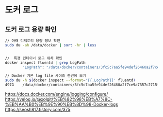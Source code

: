 # 도커 로그

## 도커 로그 용량 확인

```sh
// 아래 디렉토리 용량 정보 확인
sudo du -ah /data/docker | sort -hr | less


//  특정 컨테이너 로그 위치 확인
docker inspect fluentd | grep LogPath
        "LogPath": "/data/docker/containers/3fc5c7aa5fe94def26460a2f7ce9a7357c2715faadefba28b185ce3264a9e66c/3fc5c7aa5fe94def26460a2f7ce9a7357c2715faadefba28b185ce3264a9e66c-json.log",

// Docker 기본 log file 사이즈 한번에 보기
sudo du -h $(docker inspect --format='{{.LogPath}}' fluentd)
497G	/data/docker/containers/3fc5c7aa5fe94def26460a2f7ce9a7357c2715faadefba28b185ce3264a9e66c/3fc5c7aa5fe94def26460a2f7ce9a7357c2715faadefba28b185ce3264a9e66c-json.log
```

https://docs.docker.com/engine/logging/configure/
https://velog.io/@xolgit/%EB%82%98%EB%A7%8C-%EB%AA%B0%EB%9E%90%EB%8D%98-Docker-logs
https://seosh817.tistory.com/375
